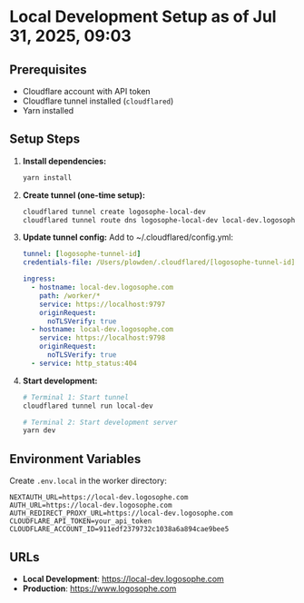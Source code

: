 # Local Development Setup as of Jul 31, 2025, 09:03

## Prerequisites
- Cloudflare account with API token
- Cloudflare tunnel installed (`cloudflared`)
- Yarn installed

## Setup Steps

1. **Install dependencies:**
   ```bash
   yarn install
   ```

2. **Create tunnel (one-time setup):**
   ```bash
   cloudflared tunnel create logosophe-local-dev
   cloudflared tunnel route dns logosophe-local-dev local-dev.logosophe.com
   ```

3. **Update tunnel config:**
   Add to ~/.cloudflared/config.yml:
   ```yaml
   tunnel: [logosophe-tunnel-id]
   credentials-file: /Users/plowden/.cloudflared/[logosophe-tunnel-id].json
   
   ingress:
     - hostname: local-dev.logosophe.com
       path: /worker/*
       service: https://localhost:9797
       originRequest:
         noTLSVerify: true
     - hostname: local-dev.logosophe.com
       service: https://localhost:9798
       originRequest:
         noTLSVerify: true
     - service: http_status:404
   ```

4. **Start development:**
   ```bash
   # Terminal 1: Start tunnel
   cloudflared tunnel run local-dev
   
   # Terminal 2: Start development server
   yarn dev
   ```

## Environment Variables

Create `.env.local` in the worker directory:
```env
NEXTAUTH_URL=https://local-dev.logosophe.com
AUTH_URL=https://local-dev.logosophe.com
AUTH_REDIRECT_PROXY_URL=https://local-dev.logosophe.com
CLOUDFLARE_API_TOKEN=your_api_token
CLOUDFLARE_ACCOUNT_ID=911edf2379732c1038a6a894cae9bee5
```

## URLs
- **Local Development**: https://local-dev.logosophe.com
- **Production**: https://www.logosophe.com 